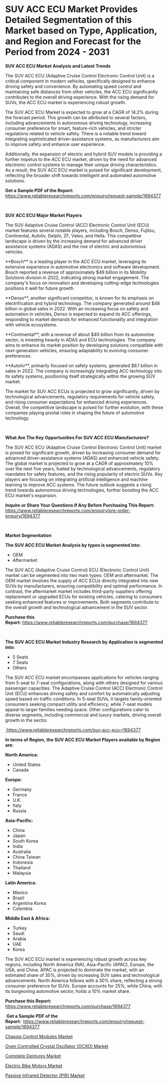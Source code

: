 <p><h1>SUV ACC ECU Market Provides Detailed Segmentation of this Market based on Type, Application, and Region and Forecast for the Period from 2024 - 2031</h1></p><p><strong>SUV ACC ECU Market Analysis and Latest Trends</strong></p>
<p><p>The SUV ACC ECU (Adaptive Cruise Control Electronic Control Unit) is a critical component in modern vehicles, specifically designed to enhance driving safety and convenience. By automating speed control and maintaining safe distances from other vehicles, the ACC ECU significantly contributes to the overall driving experience. With the rising demand for SUVs, the ACC ECU market is experiencing robust growth.</p><p>The SUV ACC ECU Market is expected to grow at a CAGR of 14.2% during the forecast period. This growth can be attributed to several factors, including advancements in autonomous driving technology, increasing consumer preference for smart, feature-rich vehicles, and stricter regulations related to vehicle safety. There is a notable trend toward integrating sophisticated driver-assistance systems, as manufacturers aim to improve safety and enhance user experience.</p><p>Additionally, the expansion of electric and hybrid SUV models is providing a further impetus to the ACC ECU market, driven by the need for advanced electronic control systems to manage their unique driving characteristics. As a result, the SUV ACC ECU market is poised for significant development, reflecting the broader shift towards intelligent and automated automotive solutions.</p></p>
<p><strong>Get a Sample PDF of the Report:&nbsp;</strong> <a href="https://www.reliableresearchreports.com/enquiry/request-sample/1694377?utm_campaign=32&utm_medium=2&utm_source=Github&utm_content=ia&utm_term=06102024&utm_id=suv-acc-ecu">https://www.reliableresearchreports.com/enquiry/request-sample/1694377</a></p>
<p>&nbsp;</p>
<p><strong>SUV ACC ECU Major Market Players</strong></p>
<p><p>The SUV Adaptive Cruise Control (ACC) Electronic Control Unit (ECU) market features several notable players, including Bosch, Denso, Fujitsu, Continental, Autoliv, Delphi, ZF, Valeo, and Hella. This competitive landscape is driven by the increasing demand for advanced driver assistance systems (ADAS) and the rise of electric and autonomous vehicles.</p><p>**Bosch** is a leading player in the ACC ECU market, leveraging its extensive experience in automotive electronics and software development. Bosch reported a revenue of approximately $49 billion in its Mobility Solutions division in 2022, indicating strong market engagement. The company's focus on innovation and developing cutting-edge technologies positions it well for future growth.</p><p>**Denso**, another significant competitor, is known for its emphasis on electrification and hybrid technology. The company generated around $48 billion in global sales in 2022. With an increasing focus on safety and automation in vehicles, Denso is expected to expand its ACC offerings, responding to market demands for enhanced functionality and integration with vehicle ecosystems.</p><p>**Continental**, with a revenue of about $40 billion from its automotive sector, is investing heavily in ADAS and ECU technologies. The company aims to enhance its market position by developing solutions compatible with next-generation vehicles, ensuring adaptability to evolving consumer preferences.</p><p>**Autoliv**, primarily focused on safety systems, generated $8.1 billion in sales in 2022. The company is increasingly integrating ACC technology into its safety systems, positioning itself strategically within the growing SUV market.</p><p>The market for SUV ACC ECUs is projected to grow significantly, driven by technological advancements, regulatory requirements for vehicle safety, and rising consumer expectations for enhanced driving experiences. Overall, the competitive landscape is poised for further evolution, with these companies playing pivotal roles in shaping the future of automotive technology.</p></p>
<p>&nbsp;</p>
<p><strong>What Are The Key Opportunities For SUV ACC ECU Manufacturers?</strong></p>
<p><p>The SUV ACC ECU (Adaptive Cruise Control Electronic Control Unit) market is poised for significant growth, driven by increasing consumer demand for advanced driver-assistance systems (ADAS) and enhanced vehicle safety. The global market is projected to grow at a CAGR of approximately 10% over the next five years, fueled by technological advancements, regulatory mandates for safety features, and the rising popularity of electric SUVs. Key players are focusing on integrating artificial intelligence and machine learning to improve ACC systems. The future outlook suggests a rising trend towards autonomous driving technologies, further boosting the ACC ECU market's expansion.</p></p>
<p><strong>Inquire or Share Your Questions If Any Before Purchasing This Report:</strong> <a href="https://www.reliableresearchreports.com/enquiry/pre-order-enquiry/1694377?utm_campaign=32&utm_medium=2&utm_source=Github&utm_content=ia&utm_term=06102024&utm_id=suv-acc-ecu">https://www.reliableresearchreports.com/enquiry/pre-order-enquiry/1694377</a></p>
<p>&nbsp;</p>
<p><strong>Market Segmentation</strong></p>
<p><strong>The SUV ACC ECU Market Analysis by types is segmented into:</strong></p>
<p><ul><li>OEM</li><li>Aftermarket</li></ul></p>
<p><p>The SUV ACC (Adaptive Cruise Control) ECU (Electronic Control Unit) market can be segmented into two main types: OEM and aftermarket. The OEM market involves the supply of ACC ECUs directly integrated into new SUVs by manufacturers, ensuring compatibility and optimal performance. In contrast, the aftermarket market includes third-party suppliers offering replacement or upgraded ECUs for existing vehicles, catering to consumers seeking enhanced features or improvements. Both segments contribute to the overall growth and technological advancement in the SUV sector.</p></p>
<p><strong>Purchase this Report:&nbsp;</strong><a href="https://www.reliableresearchreports.com/purchase/1694377?utm_campaign=32&utm_medium=2&utm_source=Github&utm_content=ia&utm_term=06102024&utm_id=suv-acc-ecu">https://www.reliableresearchreports.com/purchase/1694377</a></p>
<p>&nbsp;</p>
<p><strong>The SUV ACC ECU Market Industry Research by Application is segmented into:</strong></p>
<p><ul><li>5 Seats</li><li>7 Seats</li><li>Others</li></ul></p>
<p><p>The SUV ACC ECU market encompasses applications for vehicles ranging from 5-seat to 7-seat configurations, along with others designed for various passenger capacities. The Adaptive Cruise Control (ACC) Electronic Control Unit (ECU) enhances driving safety and comfort by automatically adjusting speed based on traffic conditions. In 5-seat SUVs, it targets family-oriented consumers seeking compact utility and efficiency, while 7-seat models appeal to larger families needing space. Other configurations cater to diverse segments, including commercial and luxury markets, driving overall growth in the sector.</p></p>
<p><a href="https://www.reliableresearchreports.com/suv-acc-ecu-r1694377?utm_campaign=32&utm_medium=2&utm_source=Github&utm_content=ia&utm_term=06102024&utm_id=suv-acc-ecu">&nbsp;https://www.reliableresearchreports.com/suv-acc-ecu-r1694377</a></p>
<p><strong>In terms of Region, the SUV ACC ECU Market Players available by Region are:</strong></p>
<p>
    <p> <strong> North America: </strong>
        <ul>
            <li>United States</li>
            <li>Canada</li>
        </ul>
        </p> 
    <p> <strong> Europe: </strong>
        <ul>
            <li>Germany</li>
            <li>France</li>
            <li>U.K.</li>
            <li>Italy</li>
            <li>Russia</li>
        </ul>
        </p> 
    <p> <strong> Asia-Pacific: </strong>
        <ul>
            <li>China</li>
            <li>Japan</li>
            <li>South Korea</li>
            <li>India</li>
            <li>Australia</li>
            <li>China Taiwan</li>
            <li>Indonesia</li>
            <li>Thailand</li>
            <li>Malaysia</li>
        </ul>
        </p> 
    <p> <strong> Latin America: </strong>
        <ul>
            <li>Mexico</li>
            <li>Brazil</li>
            <li>Argentina Korea</li>
            <li>Colombia</li>
        </ul>
        </p> 
    <p> <strong> Middle East & Africa: </strong>
        <ul>
            <li>Turkey</li>
            <li>Saudi</li>
            <li>Arabia</li>
            <li>UAE</li>
            <li>Korea</li>
        </ul>
    </p>
    </p>
<p><p>The SUV ACC ECU market is experiencing robust growth across key regions, including North America (NA), Asia-Pacific (APAC), Europe, the USA, and China. APAC is projected to dominate the market, with an estimated share of 35%, driven by increasing SUV sales and technological advancements. North America follows with a 30% share, reflecting a strong consumer preference for SUVs. Europe accounts for 25%, while China, with its burgeoning automotive sector, holds a 10% market share.</p></p>
<p><strong>Purchase this Report: </strong><a href="https://www.reliableresearchreports.com/purchase/1694377?utm_campaign=32&utm_medium=2&utm_source=Github&utm_content=ia&utm_term=06102024&utm_id=suv-acc-ecu">https://www.reliableresearchreports.com/purchase/1694377</a></p>
<p>&nbsp;<strong>Get a Sample PDF of the Report:&nbsp;&nbsp;</strong><a href="https://www.reliableresearchreports.com/enquiry/request-sample/1694377?utm_campaign=32&utm_medium=2&utm_source=Github&utm_content=ia&utm_term=06102024&utm_id=suv-acc-ecu">https://www.reliableresearchreports.com/enquiry/request-sample/1694377</a></p>
<p><strong></strong></p>
<p><p><a href="https://github.com/AlbertGonzalez266/Market-Research-Report-List-1/blob/main/chassis-control-modules-market.md?utm_campaign=32&utm_medium=2&utm_source=Github&utm_content=ia&utm_term=06102024&utm_id=suv-acc-ecu">Chassis Control Modules Market</a></p><p><a href="https://issuu.com/reportprime-2/docs/oven-controlled-crystal-oscillator-_d975c8719fe563?utm_campaign=32&utm_medium=2&utm_source=Github&utm_content=ia&utm_term=06102024&utm_id=suv-acc-ecu">Oven Controlled Crystal Oscillator (OCXO) Market</a></p><p><a href="https://www.linkedin.com/pulse/complete-dentures-market-size-share-competitive-landscape-hcnoc?utm_campaign=32&utm_medium=2&utm_source=Github&utm_content=ia&utm_term=06102024&utm_id=suv-acc-ecu">Complete Dentures Market</a></p><p><a href="https://github.com/JavierDDowns/Market-Research-Report-List-1/blob/main/electric-bike-motors-market.md?utm_campaign=32&utm_medium=2&utm_source=Github&utm_content=ia&utm_term=06102024&utm_id=suv-acc-ecu">Electric Bike Motors Market</a></p><p><a href="https://issuu.com/reportprime-2/docs/passive-infrared-detector-pir-marke_aaf92b4c37f932?utm_campaign=32&utm_medium=2&utm_source=Github&utm_content=ia&utm_term=06102024&utm_id=suv-acc-ecu">Passive Infrared Detector (PIR) Market</a></p></p>